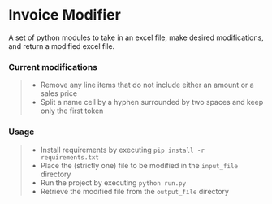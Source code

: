 # Invoice Modifier
A set of python modules to take in an excel file, make desired modifications,
and return a modified excel file.

### Current modifications

> * Remove any line items that do not include either an amount or a
    sales price
> * Split a name cell by a hyphen surrounded by two spaces and keep
    only the first token

### Usage

> * Install requirements by executing `pip install -r requirements.txt`
> * Place the (strictly one) file to be modified in the `input_file` directory
> * Run the project by executing `python run.py`
> * Retrieve the modified file from the `output_file` directory